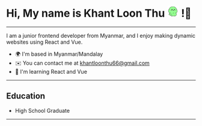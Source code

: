 # Hi, My name is Khant Loon Thu [<img src="https://raw.githubusercontent.com/FairyLychee/FairyLychee/main/bird.webp" width="30" height="30" />](https://github.com/FairyLychee/FairyLychee/blob/main/bird.webp) !👋
---
I am a junior frontend developer from Myanmar, and I enjoy making dynamic websites using React and Vue.

* 🌍 I'm based in Myanmar/Mandalay
* ✉️ You can contact me at [khantloonthu66@gmail.com](mailto:khantloonthu66@gmail.com)
* 🧠 I'm learning React and Vue

---
## Education
* High School Graduate
  
---
